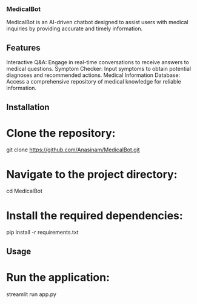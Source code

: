 ### MedicalBot
MedicalBot is an AI-driven chatbot designed to assist users with medical inquiries by providing accurate and timely information.

## Features
Interactive Q&A: Engage in real-time conversations to receive answers to medical questions.
Symptom Checker: Input symptoms to obtain potential diagnoses and recommended actions.
Medical Information Database: Access a comprehensive repository of medical knowledge for reliable information.

## Installation

# Clone the repository:

git clone https://github.com/Anasinam/MedicalBot.git

# Navigate to the project directory:

cd MedicalBot

# Install the required dependencies:

pip install -r requirements.txt


## Usage

# Run the application:

streamlit run app.py





